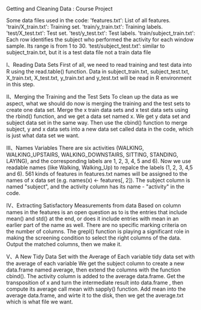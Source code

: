 Getting and Cleaning Data : Course Project

Some data files used in the code:
'features.txt': List of all features.
'train/X_train.txt': Training set.
'train/y_train.txt': Training labels.
'test/X_test.txt': Test set.
'test/y_test.txt': Test labels.
'train/subject_train.txt': Each row identifies the subject who performed the activity for each window sample. Its range is from 1 to 30.
‘test/subject_test.txt’: similar to subject_train.txt, but it is a test data file not a train data file

I、Reading Data Sets
	First of all, we need to read training and test data into R using the read.table() function. Data in subject_train.txt, subject_test.txt, X_train.txt, X_test.txt, y_train.txt and y_test.txt will be read in R environment in this step.

II、Merging the Training and the Test Sets
	To clean up the data as we aspect, what we should do now is merging the training and the test sets to create one data set. Merge the x train data sets and x test data sets using the rbind() function, and we get a data set named x. We get y data set and subject data set in the same way. Then use the cbind() function to merge subject, y and x data sets into a new data set called data in the code, which is just what data set we want. 

III、Names Variables
	There are six activities (WALKING, WALKING_UPSTAIRS, WALKING_DOWNSTAIRS, SITTING, STANDING, LAYING), and the corresponding labels are 1, 2, 3, 4, 5 and 6). Now we use readable names (like Walking, Walking_Up) to repalce the labels (1, 2, 3, 4,5 and 6).
	561 kinds of features in features.txt names will be assigned to the names of x data set (e.g. names(x) <- features[, 2]).
	The subject column is named "subject", and the activity column has its name - "activity" in the code.

IV、Extracting Satisfactory Measurements from data
	Based on column names in the features is an open question as to is the entries that include mean() and std() at the end, or does it include entries with mean in an earlier part of the name as well. There are no specific marking criteria on the number of columns.
The grepl() function is playing a significant role in making the screening condition to select the right columns of the data. Output the matched columns, then we make it.

V、A New Tidy Data Set with the Average of Each variable tidy data set with the average of each variable
	We get the subject column to create a new data.frame named average, then extend the columns with the function cbind(). The activity column is added to the average data.frame. 
	Get the transposition of x and turn the intermediate result into data.frame , then compute its average call mean with sapply() function. Add mean into the average data.frame, and wirte it to the disk, then we get the average.txt which is what file we want.
